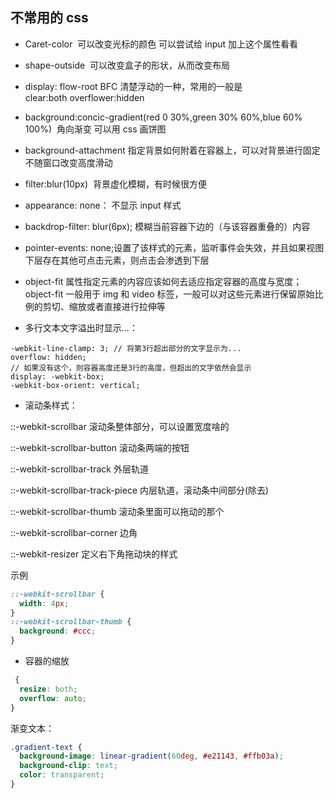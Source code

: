 ## 不常用的 css

- Caret-color  可以改变光标的颜色 可以尝试给 input 加上这个属性看看
- shape-outside  可以改变盒子的形状，从而改变布局
- display: flow-root BFC 清楚浮动的一种，常用的一般是 clear:both overflower:hidden
- background:concic-gradient(red 0 30%,green 30% 60%,blue 60% 100%)  角向渐变 可以用 css 画饼图
- background-attachment 指定背景如何附着在容器上，可以对背景进行固定不随窗口改变高度滑动
- filter:blur(10px)  背景虚化模糊，有时候很方便
- appearance: none： 不显示 input 样式
- backdrop-filter: blur(6px); 模糊当前容器下边的（与该容器重叠的）内容
- pointer-events: none;设置了该样式的元素，监听事件会失效，并且如果视图下层存在其他可点击元素，则点击会渗透到下层
- object-fit 属性指定元素的内容应该如何去适应指定容器的高度与宽度；object-fit 一般用于 img 和 video 标签，一般可以对这些元素进行保留原始比例的剪切、缩放或者直接进行拉伸等

- 多行文本文字溢出时显示...：

```less
-webkit-line-clamp: 3; // 将第3行超出部分的文字显示为...
overflow: hidden;
// 如果没有这个，则容器高度还是3行的高度，但超出的文字依然会显示
display: -webkit-box;
-webkit-box-orient: vertical;
```

- 滚动条样式：

::-webkit-scrollbar 滚动条整体部分，可以设置宽度啥的

::-webkit-scrollbar-button 滚动条两端的按钮

::-webkit-scrollbar-track 外层轨道

::-webkit-scrollbar-track-piece 内层轨道，滚动条中间部分(除去)

::-webkit-scrollbar-thumb 滚动条里面可以拖动的那个

::-webkit-scrollbar-corner 边角

::-webkit-resizer 定义右下角拖动块的样式

示例

```css
::-webkit-scrollbar {
  width: 4px;
}
::-webkit-scrollbar-thumb {
  background: #ccc;
}
```

- 容器的缩放

```css
 {
  resize: both;
  overflow: auto;
}
```

渐变文本：

```css
.gradient-text {
  background-image: linear-gradient(60deg, #e21143, #ffb03a);
  background-clip: text;
  color: transparent;
}
```
